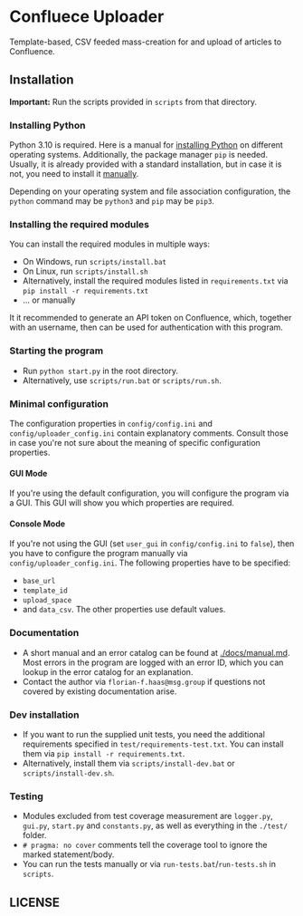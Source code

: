 # Confluece Uploader

Template-based, CSV feeded mass-creation for and upload of articles to Confluence. 

## Installation

**Important:** Run the scripts provided in `scripts` from that directory.

### Installing Python
Python 3.10 is required. Here is a manual for [installing Python](https://realpython.com/installing-python/) on different operating systems. Additionally, the package manager `pip` is needed. Usually, it is already provided with a standard installation, but in case it is not, you need to install it [manually](https://pypi.org/project/pip/).

Depending on your operating system and file association configuration, the `python` command may be `python3` and `pip` may be `pip3`.

### Installing the required modules

You can install the required modules in multiple ways:
* On Windows, run `scripts/install.bat`
* On Linux, run `scripts/install.sh`
* Alternatively, install the required modules listed in `requirements.txt` via `pip install -r requirements.txt`
* ... or manually

It it recommended to generate an API token on Confluence, which, together with an username, then can be used for authentication with this program.

### Starting the program

* Run `python start.py` in the root directory.
* Alternatively, use `scripts/run.bat` or `scripts/run.sh`.

### Minimal configuration

The configuration properties in `config/config.ini` and `config/uploader_config.ini` contain explanatory comments. Consult those in case you're not sure about the meaning of specific configuration properties.

#### GUI Mode

If you're using the default configuration, you will configure the program via a GUI. This GUI will show you which properties are required.

#### Console Mode

If you're not using the GUI (set `user_gui` in `config/config.ini` to `false`), then you have to configure the program manually via `config/uploader_config.ini`.
The following properties have to be specified:
* `base_url`
* `template_id`
* `upload_space`
* and `data_csv`.
The other properties use default values.

### Documentation

* A short manual and an error catalog can be found at [./docs/manual.md](./docs/manual.md). Most errors in the program are logged with an error ID, which you can lookup in the error catalog for an explanation.
* Contact the author via `florian-f.haas@msg.group` if questions not covered by existing documentation arise.

### Dev installation

* If you want to run the supplied unit tests, you need the additional requirements specified in `test/requirements-test.txt`. You can install them via `pip install -r requirements.txt`.
* Alternatively, install them via `scripts/install-dev.bat` or `scripts/install-dev.sh`.

### Testing

* Modules excluded from test coverage measurement are `logger.py`, `gui.py`, `start.py` and `constants.py`, as well as everything in the `./test/` folder.
* `# pragma: no cover` comments tell the coverage tool to ignore the marked statement/body.
* You can run the tests manually or via `run-tests.bat`/`run-tests.sh` in `scripts`.

## LICENSE


